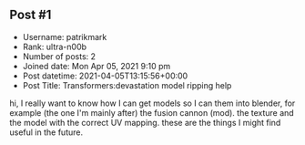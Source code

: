 ## Post #1
- Username: patrikmark
- Rank: ultra-n00b
- Number of posts: 2
- Joined date: Mon Apr 05, 2021 9:10 pm
- Post datetime: 2021-04-05T13:15:56+00:00
- Post Title: Transformers:devastation model ripping help

hi, I really want to know how I can get models so I can them into blender, for example (the one I'm mainly after) the fusion cannon (mod). the texture and the model with the correct UV mapping. these are the things I might find useful in the future.
